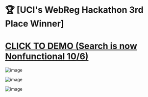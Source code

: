 # :trophy: [UCI's WebReg Hackathon 3rd Place Winner]
# [CLICK TO DEMO (Search is now Nonfunctional 10/6)](https://zotology.vercel.app)

![image](https://github.com/johnlorenzini/zotology/assets/71615006/02480406-3c1f-4033-a674-1b588d9e8c6a)

![image](https://github.com/johnlorenzini/zotology/assets/71615006/c0d88b6c-80db-4c04-9fd5-899219e3858b)

![image](https://github.com/johnlorenzini/zotology/assets/71615006/407f76f9-91d6-4f34-94b0-af126e7c29d6)
